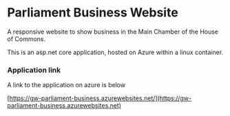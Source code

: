 # Parliament Business Website

A responsive website to show business in the Main Chamber of the House of Commons.

This is an asp.net core application, hosted on Azure within a linux container.

### Application link

A link to the application on azure is below

[https://gw-parliament-business.azurewebsites.net/](https://gw-parliament-business.azurewebsites.net)
